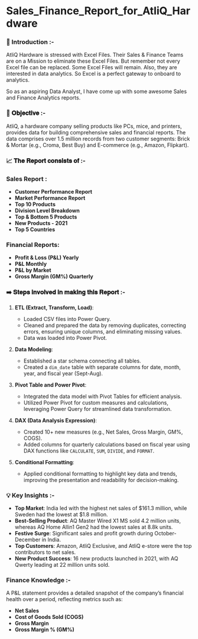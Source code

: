 # Sales_Finance_Report_for_AtliQ_Hardware

### 🎯 Introduction :-
AtliQ Hardware is stressed with Excel Files. Their Sales & Finance Teams are on a Mission to eliminate these Excel Files. But remember not every Excel file can be replaced. Some Excel Files will remain. Also, they are interested in data analytics. So Excel is a perfect gateway to onboard to analytics.

So as an aspiring Data Analyst, I have come up with some awesome Sales and Finance Analytics reports.

### 🎯 𝐎𝐛𝐣𝐞𝐜𝐭𝐢𝐯𝐞 :-
AtliQ, a hardware company selling products like PCs, mice, and printers, provides data for building comprehensive sales and financial reports. The data comprises over 1.5 million records from two customer segments: Brick & Mortar (e.g., Croma, Best Buy) and E-commerce (e.g., Amazon, Flipkart).

### 📈 𝐓𝐡𝐞 𝐑𝐞𝐩𝐨𝐫𝐭 𝐜𝐨𝐧𝐬𝐢𝐬𝐭𝐬 𝐨𝐟 :-

###  Sales Report :
- **Customer Performance Report**
- **Market Performance Report**
- **Top 10 Products**
- **Division Level Breakdown**
- **Top & Bottom 5 Products**
- **New Products - 2021**
- **Top 5 Countries**

### Financial Reports:
- **Profit & Loss (P&L) Yearly**
- **P&L Monthly**
- **P&L by Market**
- **Gross Margin (GM%) Quarterly**

### ➡️  𝐒𝐭𝐞𝐩𝐬 𝐢𝐧𝐯𝐨𝐥𝐯𝐞𝐝 𝐢𝐧 𝐦𝐚𝐤𝐢𝐧𝐠 𝐭𝐡𝐢𝐬 𝐑𝐞𝐩𝐨𝐫𝐭 :-
1. **ETL (Extract, Transform, Load)**: 
   - Loaded CSV files into Power Query.
   - Cleaned and prepared the data by removing duplicates, correcting errors, ensuring unique columns, and eliminating missing values.
   - Data was loaded into Power Pivot.

2. **Data Modeling**:
   - Established a star schema connecting all tables.
   - Created a `dim_date` table with separate columns for date, month, year, and fiscal year (Sept-Aug).
   
3. **Pivot Table and Power Pivot**:
   - Integrated the data model with Pivot Tables for efficient analysis.
   - Utilized Power Pivot for custom measures and calculations, leveraging Power Query for streamlined data transformation.

4. **DAX (Data Analysis Expression)**:
   - Created 10+ new measures (e.g., Net Sales, Gross Margin, GM%, COGS).
   - Added columns for quarterly calculations based on fiscal year using DAX functions like `CALCULATE`, `SUM`, `DIVIDE`, and `FORMAT`.

5. **Conditional Formatting**:
   - Applied conditional formatting to highlight key data and trends, improving the presentation and readability for decision-making.

### 💡 Key Insights :-
- **Top Market**: India led with the highest net sales of $161.3 million, while Sweden had the lowest at $1.8 million.
- **Best-Selling Product**: AQ Master Wired X1 MS sold 4.2 million units, whereas AQ Home Allin1 Gen2 had the lowest sales at 8.8k units.
- **Festive Surge**: Significant sales and profit growth during October-December in India.
- **Top Customers**: Amazon, AtliQ Exclusive, and AtliQ e-store were the top contributors to net sales.
- **New Product Success**: 16 new products launched in 2021, with AQ Qwerty leading at 22 million units sold.

### Finance Knowledge :-
A P&L statement provides a detailed snapshot of the company’s financial health over a period, reflecting metrics such as:
- **Net Sales**
- **Cost of Goods Sold (COGS)**
- **Gross Margin**
- **Gross Margin % (GM%)**









